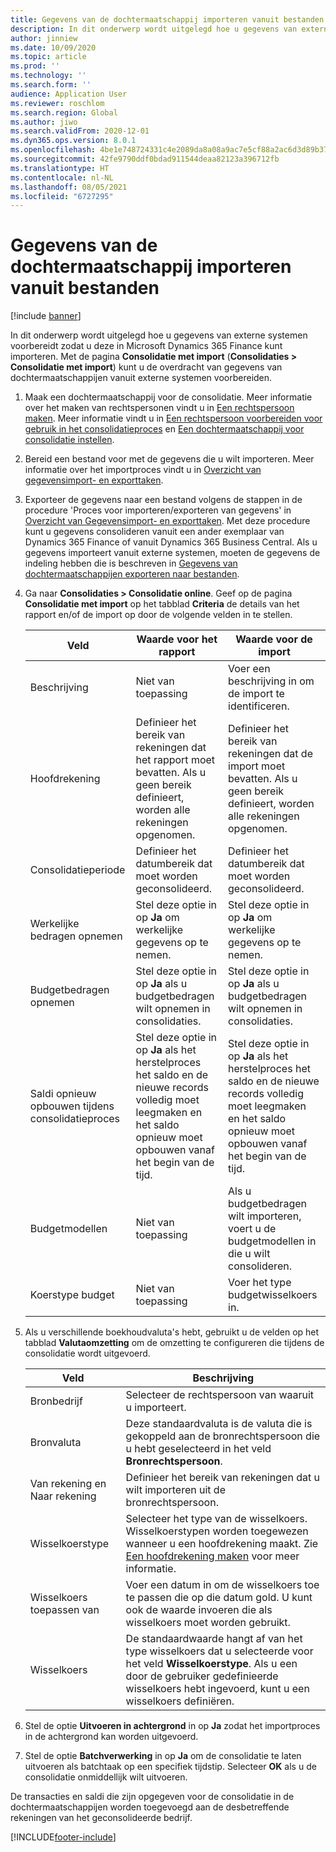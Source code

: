 ```yaml
---
title: Gegevens van de dochtermaatschappij importeren vanuit bestanden
description: In dit onderwerp wordt uitgelegd hoe u gegevens van externe systemen voorbereidt zodat u deze in Microsoft Dynamics 365 Finance kunt importeren.
author: jinniew
ms.date: 10/09/2020
ms.topic: article
ms.prod: ''
ms.technology: ''
ms.search.form: ''
audience: Application User
ms.reviewer: roschlom
ms.search.region: Global
ms.author: jiwo
ms.search.validFrom: 2020-12-01
ms.dyn365.ops.version: 8.0.1
ms.openlocfilehash: 4be1e748724331c4e2089da8a08a9ac7e5cf88a2ac6d3d89b37b9fcd4480f516
ms.sourcegitcommit: 42fe9790ddf0bdad911544deaa82123a396712fb
ms.translationtype: HT
ms.contentlocale: nl-NL
ms.lasthandoff: 08/05/2021
ms.locfileid: "6727295"
---
```

# <a name="import-subsidiary-data-from-files"></a>Gegevens van de dochtermaatschappij importeren vanuit bestanden

[!include [banner](../includes/banner.md)]

In dit onderwerp wordt uitgelegd hoe u gegevens van externe systemen voorbereidt zodat u deze in Microsoft Dynamics 365 Finance kunt importeren. Met de pagina **Consolidatie met import** (**Consolidaties \> Consolidatie met import**) kunt u de overdracht van gegevens van dochtermaatschappijen vanuit externe systemen voorbereiden.

1. Maak een dochtermaatschappij voor de consolidatie. Meer informatie over het maken van rechtspersonen vindt u in [Een rechtspersoon maken](../../fin-ops-core/fin-ops/organization-administration/tasks/create-legal-entity.md). Meer informatie vindt u in [Een rechtspersoon voorbereiden voor gebruik in het consolidatieproces](prepare-company-for-consolidation.md) en [Een dochtermaatschappij voor consolidatie instellen](set-up-subsidiary-company-for-consolidation.md).

2. Bereid een bestand voor met de gegevens die u wilt importeren. Meer informatie over het importproces vindt u in [Overzicht van gegevensimport- en exporttaken](../../fin-ops-core/dev-itpro/data-entities/data-import-export-job.md).
3. Exporteer de gegevens naar een bestand volgens de stappen in de procedure 'Proces voor importeren/exporteren van gegevens' in [Overzicht van Gegevensimport- en exporttaken](../../fin-ops-core/dev-itpro/data-entities/data-import-export-job.md). Met deze procedure kunt u gegevens consolideren vanuit een ander exemplaar van Dynamics 365 Finance of vanuit Dynamics 365 Business Central. Als u gegevens importeert vanuit externe systemen, moeten de gegevens de indeling hebben die is beschreven in [Gegevens van dochtermaatschappijen exporteren naar bestanden](export-subsidiary-data-to-file.md).
4. Ga naar **Consolidaties \> Consolidatie online**. Geef op de pagina **Consolidatie met import** op het tabblad **Criteria** de details van het rapport en/of de import op door de volgende velden in te stellen.

    | Veld                                 | Waarde voor het rapport | Waarde voor de import |
    |---------------------------------------|----------------------|----------------------|
    | Beschrijving                           | Niet van toepassing | Voer een beschrijving in om de import te identificeren. |
    | Hoofdrekening                          | Definieer het bereik van rekeningen dat het rapport moet bevatten. Als u geen bereik definieert, worden alle rekeningen opgenomen. | Definieer het bereik van rekeningen dat de import moet bevatten. Als u geen bereik definieert, worden alle rekeningen opgenomen. |
    | Consolidatieperiode                  | Definieer het datumbereik dat moet worden geconsolideerd. | Definieer het datumbereik dat moet worden geconsolideerd. |
    | Werkelijke bedragen opnemen                | Stel deze optie in op **Ja** om werkelijke gegevens op te nemen. | Stel deze optie in op **Ja** om werkelijke gegevens op te nemen. |
    | Budgetbedragen opnemen                | Stel deze optie in op **Ja** als u budgetbedragen wilt opnemen in consolidaties. | Stel deze optie in op **Ja** als u budgetbedragen wilt opnemen in consolidaties. |
    | Saldi opnieuw opbouwen tijdens consolidatieproces | Stel deze optie in op **Ja** als het herstelproces het saldo en de nieuwe records volledig moet leegmaken en het saldo opnieuw moet opbouwen vanaf het begin van de tijd. | Stel deze optie in op **Ja** als het herstelproces het saldo en de nieuwe records volledig moet leegmaken en het saldo opnieuw moet opbouwen vanaf het begin van de tijd. |
    | Budgetmodellen                         | Niet van toepassing | Als u budgetbedragen wilt importeren, voert u de budgetmodellen in die u wilt consolideren. |
    | Koerstype budget                      | Niet van toepassing | Voer het type budgetwisselkoers in. |

6. Als u verschillende boekhoudvaluta's hebt, gebruikt u de velden op het tabblad **Valutaomzetting** om de omzetting te configureren die tijdens de consolidatie wordt uitgevoerd.

    | Veld                      | Beschrijving |
    |----------------------------|-------------|
    | Bronbedrijf        | Selecteer de rechtspersoon van waaruit u importeert. |
    | Bronvaluta | Deze standaardvaluta is de valuta die is gekoppeld aan de bronrechtspersoon die u hebt geselecteerd in het veld **Bronrechtspersoon**. |
    | Van rekening en Naar rekening       | Definieer het bereik van rekeningen dat u wilt importeren uit de bronrechtspersoon. |
    | Wisselkoerstype         | Selecteer het type van de wisselkoers. Wisselkoerstypen worden toegewezen wanneer u een hoofdrekening maakt. Zie [Een hoofdrekening maken](tasks/create-main-account.md) voor meer informatie. |
    | Wisselkoers toepassen van   | Voer een datum in om de wisselkoers toe te passen die op die datum gold. U kunt ook de waarde invoeren die als wisselkoers moet worden gebruikt. |
    | Wisselkoers              | De standaardwaarde hangt af van het type wisselkoers dat u selecteerde voor het veld **Wisselkoerstype**. Als u een door de gebruiker gedefinieerde wisselkoers hebt ingevoerd, kunt u een wisselkoers definiëren. |

7. Stel de optie **Uitvoeren in achtergrond** in op **Ja** zodat het importproces in de achtergrond kan worden uitgevoerd.
8. Stel de optie **Batchverwerking** in op **Ja** om de consolidatie te laten uitvoeren als batchtaak op een specifiek tijdstip. Selecteer **OK** als u de consolidatie onmiddellijk wilt uitvoeren. 

De transacties en saldi die zijn opgegeven voor de consolidatie in de dochtermaatschappijen worden toegevoegd aan de desbetreffende rekeningen van het geconsolideerde bedrijf.


[!INCLUDE[footer-include](../../includes/footer-banner.md)]